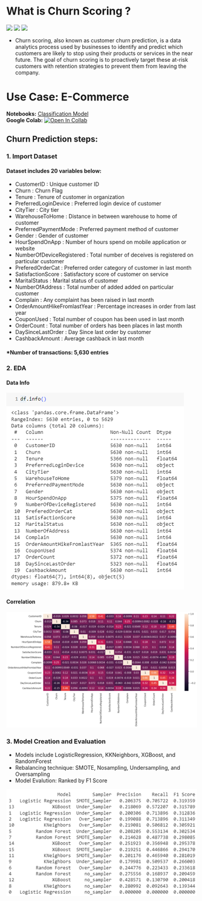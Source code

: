 # What is Churn Scoring ?
[![](https://img.shields.io/badge/-Classification-orange)](#) [![](https://img.shields.io/badge/-Python-green)](#) [![](https://img.shields.io/badge/-Google--Colab-green)](#) 
* Churn scoring, also known as customer churn prediction, is a data analytics process used by businesses to identify and predict which customers are likely to stop using their products or services in the near future. The goal of churn scoring is to proactively target these at-risk customers with retention strategies to prevent them from leaving the company.
# Use Case: E-Commerce
**Notebooks:** [Classification Model](https://github.com/ChampAnuwat/MADT-8101-Seminar-in-Customer-Analytics/blob/8376573d4d4e6c36a7e75f4d907080e0072d1c6c/4.%20Churn%20Scoring/Churn_scoring.ipynb)  
**Google Colab:** [![Open In Collab](https://colab.research.google.com/assets/colab-badge.svg)](https://colab.research.google.com/drive/10GUQI4Tt-rjn8-TcTPC6VOCJjnBXU1k3?usp=sharing)
## Churn Prediction steps:
### 1. Import Dataset
#### Dataset includes 20 variables below:
* CustomerID            : Unique customer ID
* Churn	                : Churn Flag
* Tenure	              : Tenure of customer in organization
* PreferredLoginDevice	: Preferred login device of customer
* CityTier	            : City tier
* WarehouseToHome	      : Distance in between warehouse to home of customer
* PreferredPaymentMode	: Preferred payment method of customer
* Gender	              : Gender of customer
* HourSpendOnApp	      : Number of hours spend on mobile application or website
* NumberOfDeviceRegistered	: Total number of deceives is registered on particular customer
* PreferedOrderCat	    : Preferred order category of customer in last month
* SatisfactionScore	    : Satisfactory score of customer on service
* MaritalStatus	        : Marital status of customer
* NumberOfAddress	      : Total number of added added on particular customer
* Complain	            : Any complaint has been raised in last month
* OrderAmountHikeFromlastYear	: Percentage increases in order from last year
* CouponUsed	          : Total number of coupon has been used in last month
* OrderCount	          : Total number of orders has been places in last month
* DaySinceLastOrder	    : Day Since last order by customer
* CashbackAmount	      : Average cashback in last month
#### *Number of transactions: 5,630 entries
### 2. EDA
#### Data Info
![EDA1](https://github.com/ChampAnuwat/MADT-8101-Seminar-in-Customer-Analytics/blob/main/4.%20Churn%20Scoring/EDA_Info.png?raw=true)
#### Correlation
![EDA2](https://github.com/ChampAnuwat/MADT-8101-Seminar-in-Customer-Analytics/blob/main/4.%20Churn%20Scoring/EDA_Correlation.png?raw=true)
### 3. Model Creation and Evaluation
* Models include LogisticRegression, KKNeighbors, XGBoost, and RandomForest
* Rebalancing technique: SMOTE, Nosampling, Undersampling, and Oversampling
* Model Evalution: Ranked by F1 Score

![Rank](https://github.com/ChampAnuwat/MADT-8101-Seminar-in-Customer-Analytics/blob/main/4.%20Churn%20Scoring/Model_Ranking.png?raw=true)






